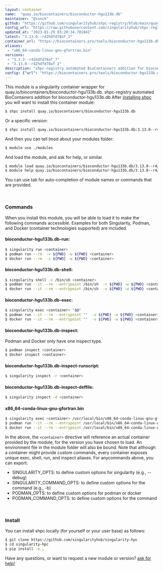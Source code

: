 ```yaml
---
layout: container
name:  "quay.io/biocontainers/bioconductor-hgu133b.db"
maintainer: "@vsoch"
github: "https://github.com/singularityhub/shpc-registry/blob/main/quay.io/biocontainers/bioconductor-hgu133b.db/container.yaml"
config_url: "https://raw.githubusercontent.com/singularityhub/shpc-registry/main/quay.io/biocontainers/bioconductor-hgu133b.db/container.yaml"
updated_at: "2023-01-29 03:20:34.701841"
latest: "3.13.0--r42hdfd78af_2"
container_url: "https://biocontainers.pro/tools/bioconductor-hgu133b.db"
aliases:
 - "x86_64-conda-linux-gnu-gfortran.bin"
versions:
 - "3.2.3--r41hdfd78af_7"
 - "3.13.0--r42hdfd78af_2"
description: "shpc-registry automated BioContainers addition for bioconductor-hgu133b.db"
config: {"url": "https://biocontainers.pro/tools/bioconductor-hgu133b.db", "maintainer": "@vsoch", "description": "shpc-registry automated BioContainers addition for bioconductor-hgu133b.db", "latest": {"3.13.0--r42hdfd78af_2": "sha256:43c02ba217c510722c2fd5a82837184963e880b7a2254f0e663f294a739376ce"}, "tags": {"3.2.3--r41hdfd78af_7": "sha256:60acf5301269f93691118ad125c48876d174371f3e159e9a26d207c1023c0d02", "3.13.0--r42hdfd78af_2": "sha256:43c02ba217c510722c2fd5a82837184963e880b7a2254f0e663f294a739376ce"}, "docker": "quay.io/biocontainers/bioconductor-hgu133b.db", "aliases": {"x86_64-conda-linux-gnu-gfortran.bin": "/usr/local/bin/x86_64-conda-linux-gnu-gfortran.bin"}}
---
```


This module is a singularity container wrapper for quay.io/biocontainers/bioconductor-hgu133b.db.
shpc-registry automated BioContainers addition for bioconductor-hgu133b.db
After [installing shpc](#install) you will want to install this container module:


```bash
$ shpc install quay.io/biocontainers/bioconductor-hgu133b.db
```

Or a specific version:

```bash
$ shpc install quay.io/biocontainers/bioconductor-hgu133b.db:3.13.0--r42hdfd78af_2
```

And then you can tell lmod about your modules folder:

```bash
$ module use ./modules
```

And load the module, and ask for help, or similar.

```bash
$ module load quay.io/biocontainers/bioconductor-hgu133b.db/3.13.0--r42hdfd78af_2
$ module help quay.io/biocontainers/bioconductor-hgu133b.db/3.13.0--r42hdfd78af_2
```

You can use tab for auto-completion of module names or commands that are provided.

<br>

### Commands

When you install this module, you will be able to load it to make the following commands accessible.
Examples for both Singularity, Podman, and Docker (container technologies supported) are included.

#### bioconductor-hgu133b.db-run:

```bash
$ singularity run <container>
$ podman run --rm  -v ${PWD} -w ${PWD} <container>
$ docker run --rm  -v ${PWD} -w ${PWD} <container>
```

#### bioconductor-hgu133b.db-shell:

```bash
$ singularity shell -s /bin/sh <container>
$ podman run --it --rm --entrypoint /bin/sh  -v ${PWD} -w ${PWD} <container>
$ docker run --it --rm --entrypoint /bin/sh  -v ${PWD} -w ${PWD} <container>
```

#### bioconductor-hgu133b.db-exec:

```bash
$ singularity exec <container> "$@"
$ podman run --it --rm --entrypoint ""  -v ${PWD} -w ${PWD} <container> "$@"
$ docker run --it --rm --entrypoint ""  -v ${PWD} -w ${PWD} <container> "$@"
```

#### bioconductor-hgu133b.db-inspect:

Podman and Docker only have one inspect type.

```bash
$ podman inspect <container>
$ docker inspect <container>
```

#### bioconductor-hgu133b.db-inspect-runscript:

```bash
$ singularity inspect -r <container>
```

#### bioconductor-hgu133b.db-inspect-deffile:

```bash
$ singularity inspect -d <container>
```


#### x86_64-conda-linux-gnu-gfortran.bin

```bash
$ singularity exec <container> /usr/local/bin/x86_64-conda-linux-gnu-gfortran.bin
$ podman run --it --rm --entrypoint /usr/local/bin/x86_64-conda-linux-gnu-gfortran.bin   -v ${PWD} -w ${PWD} <container> -c " $@"
$ docker run --it --rm --entrypoint /usr/local/bin/x86_64-conda-linux-gnu-gfortran.bin   -v ${PWD} -w ${PWD} <container> -c " $@"
```



In the above, the `<container>` directive will reference an actual container provided
by the module, for the version you have chosen to load. An environment file in the
module folder will also be bound. Note that although a container
might provide custom commands, every container exposes unique exec, shell, run, and
inspect aliases. For anycommands above, you can export:

 - SINGULARITY_OPTS: to define custom options for singularity (e.g., --debug)
 - SINGULARITY_COMMAND_OPTS: to define custom options for the command (e.g., -b)
 - PODMAN_OPTS: to define custom options for podman or docker
 - PODMAN_COMMAND_OPTS: to define custom options for the command

<br>

### Install

You can install shpc locally (for yourself or your user base) as follows:

```bash
$ git clone https://github.com/singularityhub/singularity-hpc
$ cd singularity-hpc
$ pip install -e .
```

Have any questions, or want to request a new module or version? [ask for help!](https://github.com/singularityhub/singularity-hpc/issues)